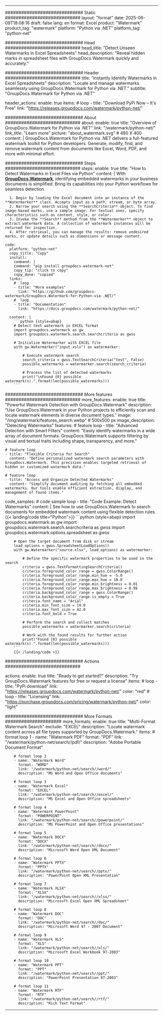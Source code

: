 
---
############################# Static ############################
layout: "format"
date:  2025-06-09T18:08:16
draft: false
lang: en
format: Excel
product: "Watermark"
product_tag: "watermark"
platform: "Python via .NET"
platform_tag: "python-net"

############################# Head ############################
head_title: "Detect Unseen Watermarks in Excel Spreadsheets"
head_description: "Reveal hidden marks in spreadsheet files with GroupDocs.Watermark quickly and accurately."

############################# Header ############################
title: "Instantly Identify Watermarks in Excel Spreadsheets" 
description: "Locate and manage watermarks seamlessly using GroupDocs.Watermark for Python via .NET."
subtitle: "GroupDocs.Watermark for Python via .NET" 

header_actions:
  enable: true
  items:
    #  loop
    - title: "Download PyPi Now – It's Free"
      link: "https://releases.groupdocs.com/watermark/python-net/"
      
############################# About ############################
about:
    enable: true
    title: "Overview of GroupDocs.Watermark for Python via .NET"
    link: "/watermark/python-net/"
    link_title: "Learn more"
    picture: "about_watermark.svg" # 480 X 400
    content: |
       GroupDocs.Watermark for Python via .NET delivers a full-featured watermark toolkit for Python developers. Generate, modify, find, and remove watermark content from documents like Excel, Word, PDF, and more with minimal effort.

############################# Steps ############################
steps:
    enable: true
    title: "How to Detect Watermarks in Excel Files via Python"
    content: |
      With **[GroupDocs.Watermark](https://products.groupdocs.com/watermark/python-net/)**, identifying embedded watermarks in your business documents is simplified. Bring its capabilities into your Python workflows for seamless detection.
      
      1. Begin by loading the Excel document into an instance of the **Watermarker** class. Accepts input as a path, stream, or byte array.
      2. Narrow your search using the **SearchCriteria** object. To find image-based marks, use a sample image. For textual ones, specify characteristics such as content, style, or color.
      3. Invoke the **Search** method from the **Watermarker** object to extract watermark data. A collection of watermark instances will be returned for inspection.
      4. After retrieval, you can manage the results: remove undesired marks, or update details such as dimensions or message content.
   
    code:
      platform: "python-net"
      copy_title: "Copy"
      install:
        command: |
        command: "pip install groupdocs-watermark-net"
        copy_tip: "click to copy"
        copy_done: "copied"
      links:
        #  loop
        - title: "More examples"
          link: "https://github.com/groupdocs-watermark/GroupDocs.Watermark-for-Python-via-.NET/"
        #  loop
        - title: "Documentation"
          link: "https://docs.groupdocs.com/watermark/python-net/"
          
      content: |
        ```python {style=abap}
        # Detect text watermark in EXCEL format
        import groupdocs.watermark as gw
        import groupdocs.watermark.search.searchcriteria as gwss

        # Initialize Watermarker with EXCEL file
        with gw.Watermarker("input.xslx") as watermarker:

            # Execute watermark search
            search_criteria = gwss.TextSearchCriteria("test", False)
            possible_watermarks = watermarker.search(search_criteria)

            # Process the list of detected watermarks
            print("\nFound {0} possible watermark(s).".format(len(possible_watermarks)))
        ```            

############################# More features ############################
more_features:
  enable: true
  title: "Powerful Watermark Detection with GroupDocs.Watermark"
  description: "Use GroupDocs.Watermark in your Python projects to efficiently scan and locate watermark elements in diverse document types."
  image: "/img/watermark/features_search.webp" # 500x500 px
  image_description: "Detecting Watermarks"
  features:
    # feature loop
    - title: "Advanced Detection with Smart Filters"
      content: "Easily identify watermarks in a wide array of document formats. GroupDocs.Watermark supports filtering by visual and textual traits including shape, transparency, and more."

    # feature loop
    - title: "Flexible Criteria for Search"
      content: "Define personalized watermark search parameters with GroupDocs.Watermark. This precision enables targeted retrieval of hidden or customized watermark data."

    # feature loop
    - title: "Access and Organize Detected Watermarks"
      content: "Simplify document auditing by fetching all embedded watermarks. Our tools enable efficient extraction, display, and management of found items."
      
  code_samples:
    # code sample loop
    - title: "Code Example: Detect Watermarks"
      content: |
        See how to use GroupDocs.Watermark to search documents for embedded watermark content using flexible detection rules.
        {{< landing/code title="Python">}}
        ```python {style=abap}
        import groupdocs.watermark as gw
        import groupdocs.watermark.search.searchcriteria as gwss
        import groupdocs.watermark.options.spreadsheet as gwos

        # Open the target document from disk or stream
        load_options = gwos.SpreadsheetLoadOptions()
        with gw.Watermarker("source.xlsx", load_options) as watermarker:

            # Define the specific watermark properties to be used in the search
            criteria = gwss.TextFormattingSearchCriteria()
            criteria.foreground_color_range = gwss.ColorRange()
            criteria.foreground_color_range.min_hue = -5.0
            criteria.foreground_color_range.max_hue = 10.0
            criteria.foreground_color_range.min_brightness = 0.01
            criteria.foreground_color_range.max_brightness = 0.99
            criteria.background_color_range = gwss.ColorRange()
            criteria.background_color_range.is_empty = True
            criteria.font_name = "Arial"
            criteria.min_font_size = 19.0
            criteria.max_font_size = 42.0
            criteria.font_bold = True

            # Perform the search and collect matches
            possible_watermarks = watermarker.search(criteria)

            # Work with the found results for further action
            print("Found {0} possible watermark(s).".format(len(possible_watermarks)))
        ```
        {{< /landing/code >}}


############################# Actions ############################

actions:
  enable: true
  title: "Ready to get started?"
  description: "Try GroupDocs.Watermark features for free or request a license"
  items:
    #  loop
    - title: "PyPi download"
      link: "https://releases.groupdocs.com/watermark/python-net/"
      color: "red"
        #  loop
    - title: "Licensing"
      link: "https://purchase.groupdocs.com/pricing/watermark/python-net/"
      color: "light"


############################# More Formats #####################
more_formats:
    enable: true
    title: "Multi-Format Watermark Search"
    exclude: "EXCEL"
    description: "Locate watermark content across all file types supported by GroupDocs.Watermark."
    items: 
        # format loop 1
        - name: "Watermark PDF"
          format: "PDF"
          link: "/watermark/python-net/search//pdf/"
          description: "Adobe Portable Document Format"

        # format loop 2
        - name: "Watermark Word"
          format: "WORD"
          link: "/watermark/python-net/search//word/"
          description: "MS Word and Open Office documents"
          
        # format loop 3
        - name: "Watermark Excel"
          format: "EXCEL"
          link: "/watermark/python-net/search//excel/"
          description: "MS Excel and Open Office spreadsheets"

        # format loop 4
        - name: "Watermark PowerPoint"
          format: "POWERPOINT"
          link: "/watermark/python-net/search//powerpoint/"
          description: "MS PowerPoint and Open Office presentations"

        # format loop 5
        - name: "Watermark DOCX"
          format: "DOCX"
          link: "/watermark/python-net/search//docx/"
          description: "Microsoft Word Open XML Document"
          
        # format loop 6
        - name: "Watermark PPTX"
          format: "PPTX"
          link: "/watermark/python-net/search//pptx/"
          description: "PowerPoint Open XML Presentation"
          
        # format loop 7
        - name: "Watermark XLSX"
          format: "XLSX"
          link: "/watermark/python-net/search//xlsx/"
          description: "Microsoft Excel Open XML Spreadsheet"

        # format loop 8
        - name: "Watermark DOC"
          format: "DOC"
          link: "/watermark/python-net/search//doc/"
          description: "Microsoft Word 97 - 2007 Document"

        # format loop 9
        - name: "Watermark XLS"
          format: "XLS"
          link: "/watermark/python-net/search//xls/"
          description: "Microsoft Excel Workbook 97-2003"

        # format loop 10
        - name: "Watermark PPT"
          format: "PPT"
          link: "/watermark/python-net/search//ppt/"
          description: "PowerPoint Presentation 97-2003"

        # format loop 11
        - name: "Watermark RTF"
          format: "RTF"
          link: "/watermark/python-net/search//rtf/"
          description: "Rich Text Format"

---